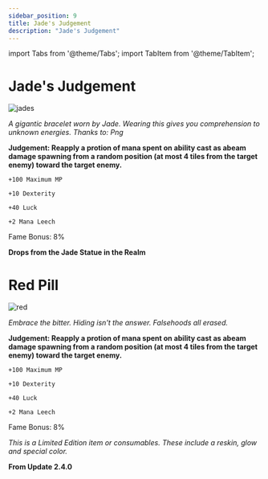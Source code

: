 ```yaml
---
sidebar_position: 9
title: Jade's Judgement
description: "Jade's Judgement"
---
```


import Tabs from '@theme/Tabs';
import TabItem from '@theme/TabItem';

<Tabs>
  <TabItem value="Jade's Judgement" label="Jade's Judgement" default>

# Jade's Judgement

![jades](https://vwiki.valorserver.com/api/item/picture/jade's%20judgement)

<i>A gigantic bracelet worn by Jade. Wearing this gives you comprehension to unknown energies. Thanks to: Png</i>

**Judgement: Reapply a protion of mana spent on ability cast as abeam damage spawning from a random position (at most 4 tiles from the target enemy) toward the target enemy.**

    +100 Maximum MP
    
    +10 Dexterity
    
    +40 Luck
    
    +2 Mana Leech
    
Fame Bonus: 8%

**Drops from the Jade Statue in the Realm**

  </TabItem>
  <TabItem value="Red Pill" label="Red Pill">

# Red Pill

![red](https://vwiki.valorserver.com/api/item/picture/red%20pill)

<i>Embrace the bitter. Hiding isn't the answer. Falsehoods all erased.</i>

**Judgement: Reapply a protion of mana spent on ability cast as abeam damage spawning from a random position (at most 4 tiles from the target enemy) toward the target enemy.**

    +100 Maximum MP
    
    +10 Dexterity
    
    +40 Luck
    
    +2 Mana Leech
    
Fame Bonus: 8%

*This is a Limited Edition item or consumables. These include a reskin, glow and special color.*

**From Update 2.4.0**


  </TabItem>
</Tabs>
